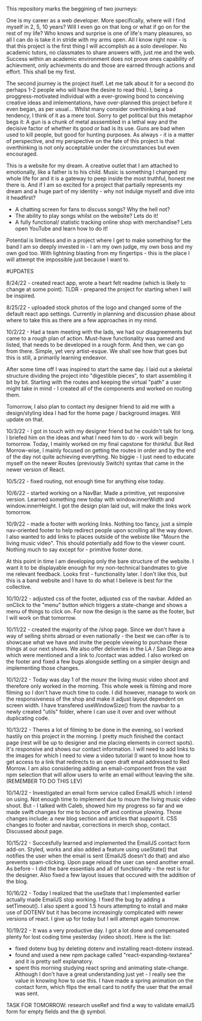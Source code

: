 This repository marks the beggining of two journeys:

One is my career as a web developer. More specifically, where will I find myself in 2, 5, 10 years? Will I even go on that long or what if go on for the rest of my life? Who knows and surprise is one of life's many pleasures, so all I can do is take it in stride with my arms open. All I know right now - is that this project is the first thing I will accomplish as a solo developer. No academic tutors, no classmates to share answers with, just me and the web. Success within an academic environment does not prove ones capability of achievment, only achievments do and those are earned through actions and effort. This shall be my first.

The second journey is the project itself. Let me talk about it for a second (to perhaps 1-2 people who will have the desire to read this). I, being a proggress-motivated individual with a ever-growing bond to conceiving creative ideas and imlementations, have over-planned this project before it even began, as per usual... 
Whilst many consider overthinking a bad tendency, I think of it as a mere tool. Sorry to get political but this metaphor begs it: A gun is a chunk of metal asssembled in a lethal way and the decisive factor of whether its good or bad is its use. Guns are bad when used to kill people, but good for hunting purposes. 
As always - it is a matter of perspective, and my perspective on the fate of this project is that overthinking is not only acceptable under the circumstances but even encouraged. 

This is a website for my dream. A creative outlet that I am attached to emotionally, like a father is to his child. Music is something I changed my whole life for and it is a gateway to peep inside the most truthful, honest me there is. And if I am so excited for a project that partially represents my dream and a huge part of my identity - why not indulge myself and dive into it headfirst? 

- A chatting screen for fans to discuss songs? Why the hell not?
- The ability to play songs whilst on the website? Lets do it!
- A fully functional/ statistic tracking online shop with merchandise? Lets open YouTube and learn how to do it!

Potential is limitless and in a project where I get to make something for the band I am so deeply invested in - I am my own judge, my own boss and my own god too.
With lightning blasting from my fingertips - this is the place I will attempt the impossible just because I want to.

#UPDATES

8/24/22 - created react app, wrote a heart felt readme (which is likely to change at some point). TLDR - prepared the project for starting when I will be inspired.

8/25/22 - uploaded stock photos of the logo and changed some of the default react app settings. Currently in planning and discussion phase about where to take this as there are a few approaches in my mind.

10/2/22 - Had a team meeting with the lads, we had our disagreements but came to a rough plan of action. Must-have functionality was named and listed, that needs to be developed in a rough form. And then, we can go from there. Simple, yet very artist-esque. We shall see how that goes but this is still, a primarily learning endeavor. 

After some time off I was inspired to start the same day. I laid out a skeletal structure dividing the project into "digestible pieces", to start assembling it bit by bit. Starting with the routes and keeping the virtual "path" a user might take in mind - I created all of the components and worked on routing them. 

Tomorrow, I also plan to contact my designer friend to aid me with a design/styling idea I had for the home page / background images. Will update on that.

10/3/22 - I got in touch with my designer friend but he couldn't talk for long. I briefed him on the ideas and what I need him to do - work will begin tomorrow. Today, I mainly worked on my final capstone for thinkful. But Red Morrow-wise, I mainly focused on getting the routes in order and by the end of the day not quite achieving everything. No biggie - I just need to educate myself on the newer Routes (previously Switch) syntax that came in the newer version of React.

10/5/22 - fixed routing, not enough time for anything else today.

10/6/22 - started working on a NavBar. Made a primitive, yet responsive version. Learned something new today with window.innerWidth and window.innerHeight. I got the design plan laid out, will make the links work tomorrow.

10/9/22 - made a footer with working links. Nothing too fancy, just a simple nav-oriented footer to help redirect people upon scrolling all the way down. I also wanted to add links to places outside of the webiste like "Mourn the living music video". This should potentially add flow to the viewer count. Nothing much to say except for - primitive footer done. 

At this point in time I am developing only the bare structure of the website. I want it to be displayable enough for my non-technical bandmates to give me relevant feedback. Looks first - functionality later. I don't like this, but this is a band website and I have to do what I believe is best for the collective.

10/10/22 - adjusted css of the footer, adjusted css of the navbar. Added an onClick to the "menu" button which triggers a state-change and shows a menu of things to click on. For now the design is the same as the footer, but I will work on that tomorrow.

10/11/22 - created the majority of the /shop page. Since we don't have a way of selling shirts abroad or even nationally - the best we can offer is to showcase what we have and invite the people viewing to purchase these things at our next shows. We also offer deliveries in the LA / San Diego area which were mentioned and a link to /contact was added. I also worked on the footer and fixed a few bugs alongside settling on a simpler design and implementing those changes.

10/12/22 - Today was day 1 of the mounr the living music video shoot and therefore only worked in the morning. This whole week is filming and more filming so I don't have much time to code. I did however, manage to work on the responsiveness of the shop and make it adjust layout dependent on screen width. I have transfered useWindowSize() from the navbar to a newly created "utils" folder, where I can use it over and over without duplicating code.

10/13/22 - Theres a lot of filming to be done in the evening, so I worked hastily on this project in the morning. I pretty much finished the contact page (rest will be up to designer and me placing elements in correct spots). It's responsive and shows our contact information. I will need to add links to the images for which I need to view a video tutorial (I want to know how to get access to a link that redirects to an open draft email addressed to Red Morrow. I am also considering adding an email-component from the vast npm selection that will allow users to write an email without leaving the site. (REMEMBER TO DO THIS LEV)

10/14/22 - Investigated an email form service called EmailJS which I intend on using. Not enough time to implement due to mourn the living music video shoot. But - I talked with Caleb, showed him my progress so far and we made swift changes for me to bounce off and continue plowing. Those changes include: a new blog section and articles that support it. CSS changes to footer and navbar, corrections in merch shop, contact. Discussed about page.

10/15/22 - Succesfully learned and implemented the EmailJS contact form add-on. Styled, works and also added a feature using useState() that notifies the user when the email is sent (EmailJS doesn't do that) and also prevents spam-clicking. Upon page reload the user can send another email. As before - I did the bare essentials and all of functionality - the rest is for the designer. Also fixed a few layout issues that occured with the addition of the blog.

10/16/22 - Today I realized that the useState that I implemented earlier actually made EmailJS stop working. I fixed the bug by adding a setTimeout(). I also spent a good 1.5 hours attempting to install and make use of DOTENV but it has become increasingly complicated with newer versions of react. I give up for today but I will attempt again tomorrow. 

10/19/22 - It was a very productive day. I got a lot done and compensated plenty for lost coding time yesterday (video shoot). Here is the list:
- fixed dotenv bug by deleting dotenv and installing react-dotenv instead. 
- found and used a new npm package called "react-expanding-textarea" and it is pretty self explanatory.
- spent this morning studying react spring and animating state-change. Although I don't have a great understanding just yet - I really see the value in knowing how to use this. I have made a spring animation on the contact form, which flips the email card to notify the user that the email was sent. 

TASK FOR TOMORROW: research useRef and find a way to validate emailJS form for empty fields and the @ symbol.
